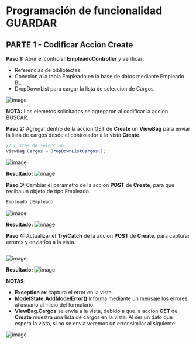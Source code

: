 # Programación de funcionalidad GUARDAR

## PARTE 1 - Codificar Accion Create
**Paso 1:** Abrir el controlar **EmpleadoController** y verificar:
- Referencias de bibliotectas.
- Conexion a la tabla Empleado en la base de datos mediante Empleado BL.
- DropDownList para cargar la lista de seleccion de Cargos.

![image](https://github.com/user-attachments/assets/e2e61219-ea53-416a-bcfd-35c11dc2b84e)

**NOTA:** Los elemetos solicitados se agregaron al codificar la accion BUSCAR.

**Paso 2:** Agregar dentro de la accion GET de **Create** un **ViewBag** para enviar la lista de cargos desde el controlador a la vista **Create**.
```csharp
// Listas de seleccion
ViewBag.Cargos = DropDownListCargos();
```
![image](https://github.com/user-attachments/assets/4b3d202e-cd34-43ec-a4d3-859387ed694d)

**Resultado:**
![image](https://github.com/user-attachments/assets/d79ac73b-3f72-4f43-bc1e-b0b6db35618c)

**Paso 3:** Cambiar el parametro de la accion **POST** de **Create**, para que reciba un objeto de tipo Empleado.
```csharp
Empleado pEmpleado
```
![image](https://github.com/user-attachments/assets/faaf1d9b-99b1-46f1-bc7c-1884d8130d7b)

**Resultado:**
![image](https://github.com/user-attachments/assets/4a12114f-40d2-4b41-9880-cf6472be480e)

**Paso 4:** Actualizar el **Try/Catch** de la accion **POST** de **Create**, para capturar errores y enviarlos a la vista.
```csharp

```
![image](https://github.com/user-attachments/assets/277fd3e8-8ba7-4695-93f8-6fd889765318)

**Resultado:**
![image](https://github.com/user-attachments/assets/a3d5b805-c9e0-4239-b7a8-c2427fdec83e)

**NOTAS:**
- **Exception ex** captura el error en la vista.
- **ModelState.AddModelError()** informa mediante un mensaje los errores al usuario al inicio del formulario.
- **ViewBag.Cargos** se envia a la vista, debido a que la accion **GET** de **Create** muestra una lista de cargos en la vista. Al ser un dato que espera la vista, si no se envia veremos un error similar al siguiente:

![image](https://github.com/user-attachments/assets/f78d014d-c247-4c7c-807c-d453a2e08256)

